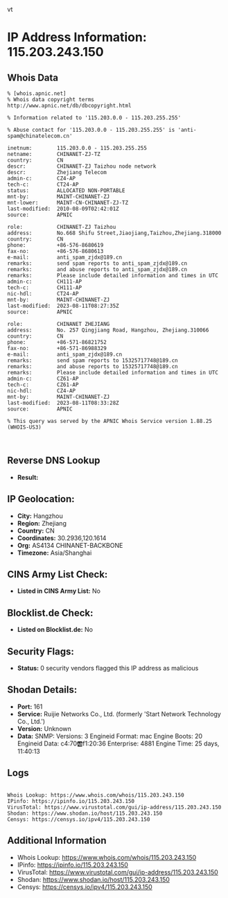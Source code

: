 vt
# IP Address Information: 115.203.243.150

## Whois Data
```
% [whois.apnic.net]
% Whois data copyright terms    http://www.apnic.net/db/dbcopyright.html

% Information related to '115.203.0.0 - 115.203.255.255'

% Abuse contact for '115.203.0.0 - 115.203.255.255' is 'anti-spam@chinatelecom.cn'

inetnum:        115.203.0.0 - 115.203.255.255
netname:        CHINANET-ZJ-TZ
country:        CN
descr:          CHINANET-ZJ Taizhou node network
descr:          Zhejiang Telecom
admin-c:        CZ4-AP
tech-c:         CT24-AP
status:         ALLOCATED NON-PORTABLE
mnt-by:         MAINT-CHINANET-ZJ
mnt-lower:      MAINT-CN-CHINANET-ZJ-TZ
last-modified:  2010-08-09T02:42:01Z
source:         APNIC

role:           CHINANET-ZJ Taizhou
address:        No.668 Shifu Street,Jiaojiang,Taizhou,Zhejiang.318000
country:        CN
phone:          +86-576-8680619
fax-no:         +86-576-8680613
e-mail:         anti_spam_zjdx@189.cn
remarks:        send spam reports to anti_spam_zjdx@189.cn
remarks:        and abuse reports to anti_spam_zjdx@189.cn
remarks:        Please include detailed information and times in UTC
admin-c:        CH111-AP
tech-c:         CH111-AP
nic-hdl:        CT24-AP
mnt-by:         MAINT-CHINANET-ZJ
last-modified:  2023-08-11T08:27:35Z
source:         APNIC

role:           CHINANET ZHEJIANG
address:        No. 257 Qingjiang Road, Hangzhou, Zhejiang.310066
country:        CN
phone:          +86-571-86821752
fax-no:         +86-571-86988329
e-mail:         anti_spam_zjdx@189.cn
remarks:        send spam reports to 15325717748@189.cn
remarks:        and abuse reports to 15325717748@189.cn
remarks:        Please include detailed information and times in UTC
admin-c:        CZ61-AP
tech-c:         CZ61-AP
nic-hdl:        CZ4-AP
mnt-by:         MAINT-CHINANET-ZJ
last-modified:  2023-08-11T08:33:28Z
source:         APNIC

% This query was served by the APNIC Whois Service version 1.88.25 (WHOIS-US3)



```
## Reverse DNS Lookup
- **Result:** 

## IP Geolocation:
- **City:** Hangzhou
- **Region:** Zhejiang
- **Country:** CN
- **Coordinates:** 30.2936,120.1614
- **Org:** AS4134 CHINANET-BACKBONE
- **Timezone:** Asia/Shanghai

## CINS Army List Check:
- **Listed in CINS Army List:** 
No

## Blocklist.de Check:
- **Listed on Blocklist.de:** 
No

## Security Flags:
- **Status:** 0 security vendors flagged this IP address as malicious

## Shodan Details:
- **Port:** 161
- **Service:** Ruijie Networks Co., Ltd. (formerly 'Start Network Technology Co., Ltd.')
- **Version:** Unknown
- **Data:** SNMP:
  Versions:
    3
  Engineid Format: mac
  Engine Boots: 20
  Engineid Data: c4:70:ab:f1:20:36
  Enterprise: 4881
  Engine Time: 25 days, 11:40:13

## Logs
```

Whois Lookup: https://www.whois.com/whois/115.203.243.150
IPinfo: https://ipinfo.io/115.203.243.150
VirusTotal: https://www.virustotal.com/gui/ip-address/115.203.243.150
Shodan: https://www.shodan.io/host/115.203.243.150
Censys: https://censys.io/ipv4/115.203.243.150

```
## Additional Information
- Whois Lookup: https://www.whois.com/whois/115.203.243.150
- IPinfo: https://ipinfo.io/115.203.243.150
- VirusTotal: https://www.virustotal.com/gui/ip-address/115.203.243.150
- Shodan: https://www.shodan.io/host/115.203.243.150
- Censys: https://censys.io/ipv4/115.203.243.150

